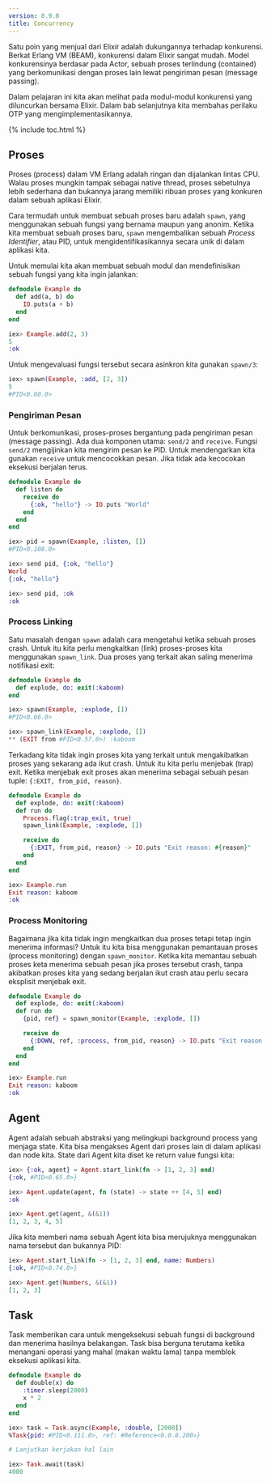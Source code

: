 ```yaml
---
version: 0.9.0
title: Concurrency
---
```


Satu poin yang menjual dari Elixir adalah dukungannya terhadap konkurensi. Berkat Erlang VM (BEAM), konkurensi dalam Elixir sangat mudah.  Model konkurensinya berdasar pada Actor, sebuah proses terlindung (contained) yang berkomunikasi dengan proses lain lewat pengiriman pesan (message passing). 

Dalam pelajaran ini kita akan melihat pada modul-modul konkurensi yang diluncurkan bersama Elixir.  Dalam bab selanjutnya kita membahas perilaku OTP yang mengimplementasikannya.

{% include toc.html %}

## Proses

Proses (process) dalam VM Erlang adalah ringan dan dijalankan lintas CPU.  Walau proses mungkin tampak sebagai native thread, proses sebetulnya lebih sederhana dan bukannya jarang memiliki ribuan proses yang konkuren dalam sebuah aplikasi Elixir.

Cara termudah untuk membuat sebuah proses baru adalah `spawn`, yang menggunakan sebuah fungsi yang bernama maupun yang anonim.  Ketika kita membuat sebuah proses baru, `spawn` mengembalikan sebuah _Process Identifier_, atau PID, untuk mengidentifikasikannya secara unik di dalam aplikasi kita.

Untuk memulai kita akan membuat sebuah modul dan mendefinisikan sebuah fungsi yang kita ingin jalankan:

```elixir
defmodule Example do
  def add(a, b) do
    IO.puts(a + b)
  end
end

iex> Example.add(2, 3)
5
:ok
```

Untuk mengevaluasi fungsi tersebut secara asinkron kita gunakan `spawn/3`:

```elixir
iex> spawn(Example, :add, [2, 3])
5
#PID<0.80.0>
```

### Pengiriman Pesan

Untuk berkomunikasi, proses-proses bergantung pada pengiriman pesan (message passing).  Ada dua komponen utama: `send/2` and `receive`.  Fungsi `send/2` mengijinkan kita mengirim pesan ke PID.  Untuk mendengarkan kita gunakan `receive` untuk mencocokkan pesan.  Jika tidak ada kecocokan eksekusi berjalan terus.

```elixir
defmodule Example do
  def listen do
    receive do
      {:ok, "hello"} -> IO.puts "World"
    end
  end
end

iex> pid = spawn(Example, :listen, [])
#PID<0.108.0>

iex> send pid, {:ok, "hello"}
World
{:ok, "hello"}

iex> send pid, :ok
:ok
```

### Process Linking

Satu masalah dengan `spawn` adalah cara mengetahui ketika sebuah proses crash.  Untuk itu kita perlu mengkaitkan (link) proses-proses kita menggunakan `spawn_link`.  Dua proses yang terkait akan saling menerima notifikasi exit:

```elixir
defmodule Example do
  def explode, do: exit(:kaboom)
end

iex> spawn(Example, :explode, [])
#PID<0.66.0>

iex> spawn_link(Example, :explode, [])
** (EXIT from #PID<0.57.0>) :kaboom
```

Terkadang kita tidak ingin proses kita yang terkait untuk mengakibatkan proses yang sekarang ada ikut crash.  Untuk itu kita perlu menjebak (trap) exit.  Ketika menjebak exit proses akan menerima sebagai sebuah pesan tuple: `{:EXIT, from_pid, reason}`.

```elixir
defmodule Example do
  def explode, do: exit(:kaboom)
  def run do
    Process.flag(:trap_exit, true)
    spawn_link(Example, :explode, [])

    receive do
      {:EXIT, from_pid, reason} -> IO.puts "Exit reason: #{reason}"
    end
  end
end

iex> Example.run
Exit reason: kaboom
:ok
```

### Process Monitoring

Bagaimana jika kita tidak ingin mengkaitkan dua proses tetapi tetap ingin menerima informasi? Untuk itu kita bisa menggunakan pemantauan proses (process monitoring) dengan `spawn_monitor`. Ketika kita memantau sebuah proses keta menerima sebuah pesan jika proses tersebut crash, tanpa akibatkan proses kita yang sedang berjalan ikut crash atau perlu secara eksplisit menjebak exit.

```elixir
defmodule Example do
  def explode, do: exit(:kaboom)
  def run do
    {pid, ref} = spawn_monitor(Example, :explode, [])

    receive do
      {:DOWN, ref, :process, from_pid, reason} -> IO.puts "Exit reason: #{reason}"
    end
  end
end

iex> Example.run
Exit reason: kaboom
:ok
```

## Agent

Agent adalah sebuah abstraksi yang melingkupi background process yang menjaga state.  Kita bisa mengakses Agent dari proses lain di dalam aplikasi dan node kita.  State dari Agent kita diset ke return value fungsi kita:

```elixir
iex> {:ok, agent} = Agent.start_link(fn -> [1, 2, 3] end)
{:ok, #PID<0.65.0>}

iex> Agent.update(agent, fn (state) -> state ++ [4, 5] end)
:ok

iex> Agent.get(agent, &(&1))
[1, 2, 3, 4, 5]
```

Jika kita memberi nama sebuah Agent kita bisa merujuknya menggunakan nama tersebut dan bukannya PID:

```elixir
iex> Agent.start_link(fn -> [1, 2, 3] end, name: Numbers)
{:ok, #PID<0.74.0>}

iex> Agent.get(Numbers, &(&1))
[1, 2, 3]
```

## Task

Task memberikan cara untuk mengeksekusi sebuah fungsi di background dan menerima hasilnya belakangan.  Task bisa berguna terutama ketika menangani operasi yang mahal (makan waktu lama) tanpa memblok eksekusi aplikasi kita.

```elixir
defmodule Example do
  def double(x) do
    :timer.sleep(2000)
    x * 2
  end
end

iex> task = Task.async(Example, :double, [2000])
%Task{pid: #PID<0.111.0>, ref: #Reference<0.0.8.200>}

# Lanjutkan kerjakan hal lain

iex> Task.await(task)
4000
```

